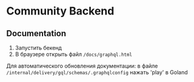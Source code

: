 # Community Backend

## Documentation

1. Запустить бекенд
2. В браузере открыть файл `/docs/graphql.html`

Для автоматического обновления документации: в файле `/internal/delivery/gql/schemas/.graphqlconfig` нажать 'play' в Goland